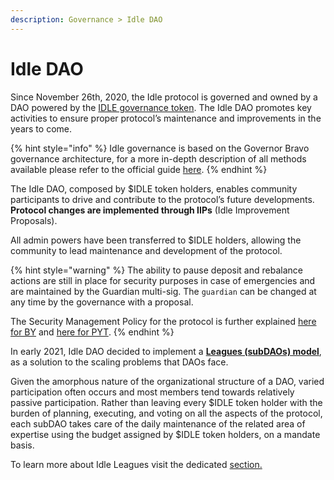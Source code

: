 ```yaml
---
description: Governance > Idle DAO
---
```


# Idle DAO

Since November 26th, 2020, the Idle protocol is governed and owned by a DAO powered by the [IDLE governance token](../idle/). The Idle DAO promotes key activities to ensure proper protocol’s maintenance and improvements in the years to come.

{% hint style="info" %}
Idle governance is based on the Governor Bravo governance architecture, for a more in-depth description of all methods available please refer to the official guide [here](https://compound.finance/docs/governance).
{% endhint %}

The Idle DAO, composed by $IDLE token holders, enables community participants to drive and contribute to the protocol’s future developments. **Protocol changes are implemented through IIPs** (Idle Improvement Proposals).

All admin powers have been transferred to $IDLE holders, allowing the community to lead maintenance and development of the protocol.

{% hint style="warning" %}
The ability to pause deposit and rebalance actions are still in place for security purposes in case of emergencies and are maintained by the Guardian multi-sig. The `guardian` can be changed at any time by the governance with a proposal.

The Security Management Policy for the protocol is further explained [here for BY](../../developers/best-yield/security-management-policy.md) and [here for PYT](../../developers/yield-tranches/security-management-policy.md).
{% endhint %}

In early 2021, Idle DAO decided to implement a [**Leagues (subDAOs) model**](idle-leagues/), as a solution to the scaling problems that DAOs face.&#x20;

Given the amorphous nature of the organizational structure of a DAO, varied participation often occurs and most members tend towards relatively passive participation. Rather than leaving every $IDLE token holder with the burden of planning, executing, and voting on all the aspects of the protocol, each subDAO takes care of the daily maintenance of the related area of expertise using the budget assigned by $IDLE token holders, on a mandate basis.&#x20;

To learn more about Idle Leagues visit the dedicated [section.](idle-leagues/)
